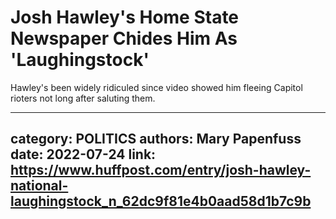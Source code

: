 # Josh Hawley's Home State Newspaper Chides Him As 'Laughingstock'

Hawley's been widely ridiculed since video showed him fleeing Capitol rioters not long after saluting them.

---
category: POLITICS
authors: Mary Papenfuss
date: 2022-07-24
link: https://www.huffpost.com/entry/josh-hawley-national-laughingstock_n_62dc9f81e4b0aad58d1b7c9b
---
